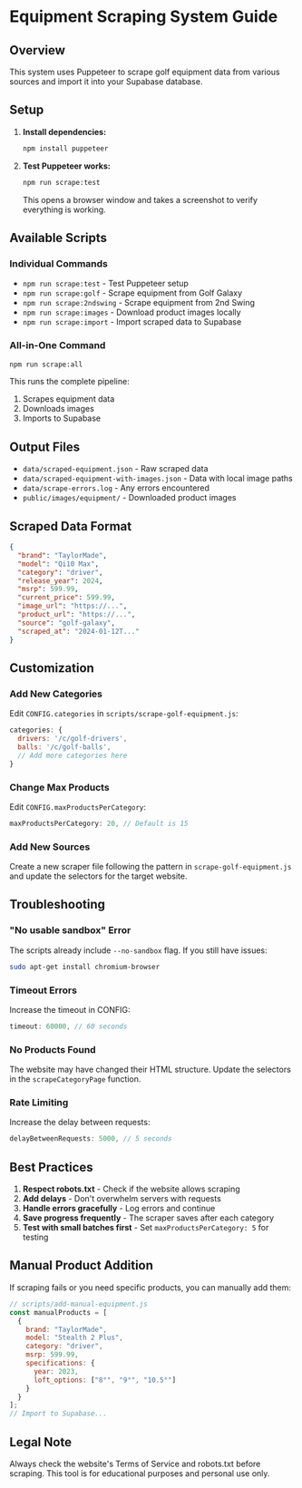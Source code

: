 # Equipment Scraping System Guide

## Overview
This system uses Puppeteer to scrape golf equipment data from various sources and import it into your Supabase database.

## Setup

1. **Install dependencies:**
   ```bash
   npm install puppeteer
   ```

2. **Test Puppeteer works:**
   ```bash
   npm run scrape:test
   ```
   This opens a browser window and takes a screenshot to verify everything is working.

## Available Scripts

### Individual Commands

- `npm run scrape:test` - Test Puppeteer setup
- `npm run scrape:golf` - Scrape equipment from Golf Galaxy
- `npm run scrape:2ndswing` - Scrape equipment from 2nd Swing
- `npm run scrape:images` - Download product images locally
- `npm run scrape:import` - Import scraped data to Supabase

### All-in-One Command

```bash
npm run scrape:all
```
This runs the complete pipeline:
1. Scrapes equipment data
2. Downloads images
3. Imports to Supabase

## Output Files

- `data/scraped-equipment.json` - Raw scraped data
- `data/scraped-equipment-with-images.json` - Data with local image paths
- `data/scrape-errors.log` - Any errors encountered
- `public/images/equipment/` - Downloaded product images

## Scraped Data Format

```json
{
  "brand": "TaylorMade",
  "model": "Qi10 Max",
  "category": "driver",
  "release_year": 2024,
  "msrp": 599.99,
  "current_price": 599.99,
  "image_url": "https://...",
  "product_url": "https://...",
  "source": "golf-galaxy",
  "scraped_at": "2024-01-12T..."
}
```

## Customization

### Add New Categories
Edit `CONFIG.categories` in `scripts/scrape-golf-equipment.js`:
```javascript
categories: {
  drivers: '/c/golf-drivers',
  balls: '/c/golf-balls',
  // Add more categories here
}
```

### Change Max Products
Edit `CONFIG.maxProductsPerCategory`:
```javascript
maxProductsPerCategory: 20, // Default is 15
```

### Add New Sources
Create a new scraper file following the pattern in `scrape-golf-equipment.js` and update the selectors for the target website.

## Troubleshooting

### "No usable sandbox" Error
The scripts already include `--no-sandbox` flag. If you still have issues:
```bash
sudo apt-get install chromium-browser
```

### Timeout Errors
Increase the timeout in CONFIG:
```javascript
timeout: 60000, // 60 seconds
```

### No Products Found
The website may have changed their HTML structure. Update the selectors in the `scrapeCategoryPage` function.

### Rate Limiting
Increase the delay between requests:
```javascript
delayBetweenRequests: 5000, // 5 seconds
```

## Best Practices

1. **Respect robots.txt** - Check if the website allows scraping
2. **Add delays** - Don't overwhelm servers with requests
3. **Handle errors gracefully** - Log errors and continue
4. **Save progress frequently** - The scraper saves after each category
5. **Test with small batches first** - Set `maxProductsPerCategory: 5` for testing

## Manual Product Addition

If scraping fails or you need specific products, you can manually add them:

```javascript
// scripts/add-manual-equipment.js
const manualProducts = [
  {
    brand: "TaylorMade",
    model: "Stealth 2 Plus",
    category: "driver",
    msrp: 599.99,
    specifications: {
      year: 2023,
      loft_options: ["8°", "9°", "10.5°"]
    }
  }
];
// Import to Supabase...
```

## Legal Note
Always check the website's Terms of Service and robots.txt before scraping. This tool is for educational purposes and personal use only.